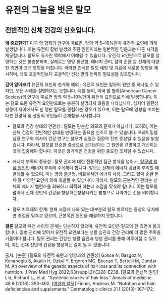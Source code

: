 ﻿
# 유전의 그늘을 벗은 탈모

## 전반적인 신체 건강의 신호입니다.

**왜 중요한가?**
미국 암 협회의 연구에 따르면, 암의 약 5~10%만이 유전적 요인에 의해 발생합니다. 이는 유전이 질병 발생의 주된 원인이라는 일반적인 믿음과는 다른 시각을 제공합니다. 탈모도 유사한 맥락에서 이해될 수 있습니다. 유전적 요인만으로 탈모를 설명하는 것은 불충분하며, 실제로는 영양 불균형, 에너지 관리, 혈액 순환 등 신체의 다양한 측면이 크게 영향을 미칩니다. 이러한 인식은 탈모 예방 및 치료에 새로운 방향을 제시하며, 더욱 포괄적인보다 포괄적인 건강 관리 전략의 필요성을 강조합니다.

**깊이 알아보기**
유전적 요인의 한계와 예외 : 유전적 요인은 탈모의 원인 중 하나일 수 있지만, 모든 사례를 설명하지는 못합니다. 예를 들어, 미국 암 협회(American Cancer Society)의 연구에 따르면 암의 약 5~10%만이 유전적 요인으로 인해 발생합니다. 이는 탈모 또한 유전적 요인만으로는 충분히 설명되지 않음을 나타냅니다. 심지어 일란성 쌍둥이 사이에서도 한 명만 탈모를 경험하는 경우가 있으며, 이는 탈모에 영향을 미치는 다른 환경적 및 생활적 요인들이 존재함을 시사합니다.

- 탈모와 건강 상태의 연관성 : 탈모는 단순한 외모의 문제가 아닙니다. 오히려, 이는 신체 건강의 전반적인 상태를 반영하는 중요한 신호로 볼 수 있습니다. 프레이밍햄 심장 연구와 의사의 건강 연구는 탈모가 심혈관 질환의 전조 증상일 수 있음을 밝혔습니다. 따라서, 탈모를 단순한 증상으로 보기보다는 그 원인을 규명하고 개선하는 것에 집중해야 합니다. 이것은 장기적인 건강을 위한 중요한 조치일 수 있습니다.

- 에너지 부족의 중요성 : 탈모 관리에 대한 전통적인 접근 방식을 넘어서, [탈모의 핵심 원인](https://frontier-three.vercel.app/kr/m04/m0402)인 에너지 부족에 주목해야 합니다. 탈모는 신체의 에너지 공급이 부족할 때 발생할 수 있으며, 이는 영양 불균형, 비효율적인 에너지 사용, 그리고 혈액 순환 문제 등 다양한 요인에 의해 촉발될 수 있습니다. 따라서, 탈모의 근본적인 관리는 신체의 에너지 밸런스를 회복하고 최적화 하는데 초점을 맞춰야 합니다. 이는 탈모를 넘어서 신체 전반의 건강을 향상하는향상시키는 방향으로 나아가는 것을 의미합니다.

- 탈모 치료제의 한계: 현재 시장에 나와 있는 대부분의 탈모 치료제는 증상의 유지에만 초점을 맞추고 있으며, 근본적인 원인을 해결하지 못합니다.

**결론** 
탈모와 유전 사이의 관계는 단순하지 않으며, 유전적 요인은 탈모의 한 측면에 불과합니다. 질병 관리에 있어서 유전적 요인보다는 생활 습관과 건강 관리에 더 많은 주목을 기울여야 합니다. 탈모 관리는 건강한 생활 습관과 영양 관리를 통해 이루어질 수 있으며, 이는 신체 전반의 건강을 향상하는 길이 될 수 있습니다.

출처. [논문] [탈모의 유전적 측면과 영양과의 연관성] Gokce N, Basgoz N, Kenanoglu S, Akalin H, Ozkul Y, Ergoren MC, Beccari T, Bertelli M, Dundar M. An overview of the genetic aspects of hair loss and its connection with nutrition. J Prev Med Hyg 2022;63(suppl.3):E228-E238.
[탈모의 전신적 원인] Lin, Richard L., et al. "Systemic causes of hair loss." Annals of medicine 48.6 (2016): 393-402.
[\[영양과 탈모\]](https://frontier-three.vercel.app/kr/m04/m0407/m040712) Finner, Andreas M. "Nutrition and hair: deficiencies and supplements." Dermatologic clinics 31.1 (2013): 167-172.
<!--stackedit_data:
eyJoaXN0b3J5IjpbNTYzNDU2NTQyLC0xNzA2NzIwMjU0LDExMT
YxOTExNTYsMTI1NjUwMDk0MSwxNzQ1MzAxNTA3LC0xMjg5NDM2
NzA2LDEwNjk4MjA5NjcsMTU0MTMwNDcwNywtMTk0MTUzNDI5OV
19
-->